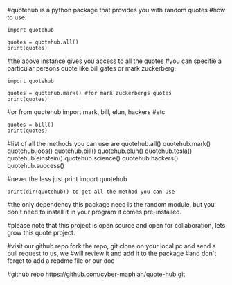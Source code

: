 #quotehub is a python package that provides you with random quotes
#how to use:

    import quotehub

    quotes = quotehub.all()
    print(quotes)

#the above instance gives you access to all the quotes
#you can specifie a particular persons quote like bill gates or mark zuckerberg.

    import quotehub

    quotes = quotehub.mark() #for mark zuckerbergs quotes
    print(quotes)

#or
    from quotehub import mark, bill, elun, hackers #etc

    quotes = bill()
    print(quotes)

#list of all the methods you can use are
    quotehub.all()
    quotehub.mark()
    quotehub.jobs()
    quotehub.bill()
    quotehub.elun()
    quotehub.tesla()
    quotehub.einstein()
    quotehub.science()
    quotehub.hackers()
    quotehub.success()

#never the less just print
    import quotehub

    print(dir(quotehub)) to get all the method you can use

#the only dependency this package need is the random module, but you don't need to install it in your program it comes pre-installed.

#please note that this project is open source and open for collaboration, lets grow this quote project.

#visit our github repo fork the repo, git clone on your local pc and send a pull request to us, we 
#will review it and add it to the package
#and don't forget to add a readme file or our doc

#github repo https://github.com/cyber-maphian/quote-hub.git